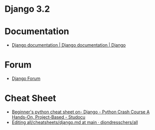 # Django 3.2

# Documentation

* [Django documentation | Django documentation | Django](https://docs.djangoproject.com/en/3.2/)

# Forum

* [Django Forum](https://forum.djangoproject.com/)

# Cheat Sheet

* [Beginner's python cheat sheet on- Django - Python Crash Course A Hands-On, Project-Based - Studocu](https://www.studocu.com/sg/document/singapore-university-of-social-sciences/python-programming/beginners-python-cheat-sheet-on-django/23601300)
* [Editing all/cheatsheets/django.md at main · diondresschers/all](https://github.com/diondresschers/all/edit/main/cheatsheets/django.md)
